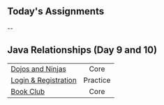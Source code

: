 ## Today's Assignments
--

## Java Relationships (Day 9 and 10)

|                                           |     |
|------------------------------------------------------------------------|:--------:|
| [Dojos and Ninjas](https://github.com/tmax818/DojosAndNinjas)          | Core     |
| [Login & Registration](https://github.com/tmax818/LoginRegistration)   | Practice |
| [Book Club](https://github.com/tmax818/BookClub)	                     | Core     |